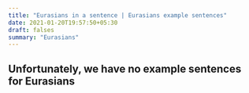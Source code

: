 ```yaml
---
title: "Eurasians in a sentence | Eurasians example sentences"
date: 2021-01-20T19:57:50+05:30
draft: falses
summary: "Eurasians"
---
```

## Unfortunately, we have no example sentences for Eurasians                 
